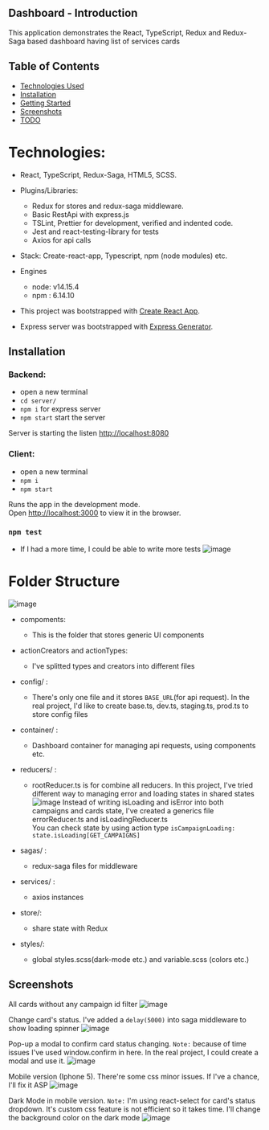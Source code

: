 ## Dashboard - Introduction

This application demonstrates the React, TypeScript, Redux and Redux-Saga based dashboard having list of services cards

## Table of Contents
- [Technologies Used](#Technologies)
- [Installation](#installation)
- [Getting Started](#getting-started)
- [Screenshots](#screenshots)
- [TODO](#todo)

# Technologies:

- React, TypeScript, Redux-Saga, HTML5, SCSS.
- Plugins/Libraries:
  - Redux for stores and redux-saga middleware.
  - Basic RestApi with express.js
  - TSLint, Prettier for development, verified and indented code.
  - Jest and react-testing-library for tests
  - Axios for api calls
 
- Stack: Create-react-app, Typescript, npm (node modules) etc.
- Engines
    - node: v14.15.4
    - npm : 6.14.10

- This project was bootstrapped with [Create React App](https://github.com/facebook/create-react-app). 
- Express server was bootstrapped with [Express Generator](https://expressjs.com/en/starter/generator.html).

## Installation 

### Backend: 
- open a new terminal
- `cd server/`
- `npm i` for express server
- `npm start` start the server

Server is starting the listen [http://localhost:8080](http://localhost:8080)

### Client: 
- open a new terminal
- `npm i` 
- `npm start`


Runs the app in the development mode.\
Open [http://localhost:3000](http://localhost:3000) to view it in the browser.


### `npm test`
- If I had a more time, I could be able to write more tests
![image](screen-shots/tests.png)

# Folder Structure

![image](screen-shots/folder-structure.png)

- compoments:
    -  This is the folder that stores generic UI components
- actionCreators and actionTypes:
    - I've splitted types and creators into different files 
- config/ :
    - There's only one file and it stores `BASE_URL`(for api request).
     In the real project, I'd like to create base.ts, dev.ts, staging.ts, prod.ts to store config files 
- container/ :
    - Dashboard container for managing api requests, using components etc.
    
- reducers/ :
    - rootReducer.ts is for combine all reducers. In this project, I've tried different way to managing error
     and loading states in shared states <br>
     ![image](screen-shots/redux.png)
     Instead of writing isLoading and isError into both campaigns and cards state,
     I've created a generics file errorReducer.ts and isLoadingReducer.ts <br>
     You can check state by using action type
     `isCampaignLoading: state.isLoading[GET_CAMPAIGNS]`
- sagas/ : 
    - redux-saga files for middleware
- services/ : 
    - axios instances
 - store/: 
    - share state with Redux
 - styles/:
    - global styles.scss(dark-mode etc.) and variable.scss (colors etc.)
    
## Screenshots

All cards without any campaign id filter
![image](screen-shots/all-cards.png)

Change card's status. I've added a `delay(5000)` into saga middleware to show loading spinner 
![image](screen-shots/currentWorkflow.png)

Pop-up a modal to confirm card status changing. `Note:` because of time issues I've used window.confirm in here. 
In the real project, I could create a modal and use it.
![image](screen-shots/confirm.png)

Mobile version (Iphone 5). There're some css minor issues. If I've a chance, I'll fix it ASP
![image](screen-shots/mobile.png)

Dark Mode in mobile version. `Note:` I'm using react-select for card's status dropdown. 
It's custom css feature is not efficient so it takes time.
 I'll change the background color on the dark mode
![image](screen-shots/mobile-dark.png)
